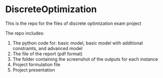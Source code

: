 # DiscreteOptimization
This is the repo for the files of discrete optimization exam project

The repo includes:
1. The python code for: basic model, basic model with additional constraints, and advanced model
2. The file of the report (pdf format)
3. The folder containing the screenshot of the outputs for each instance
4. Project formulation file
5. Project presentation
